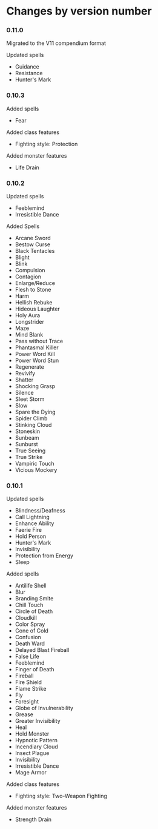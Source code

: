 # Changes by version number

### 0.11.0

Migrated to the V11 compendium format

Updated spells

- Guidance
- Resistance
- Hunter's Mark

### 0.10.3

Added spells

- Fear

Added class features

- Fighting style: Protection

Added monster features

- Life Drain

### 0.10.2

Updated spells

- Feeblemind
- Irresistible Dance

Added Spells

- Arcane Sword
- Bestow Curse
- Black Tentacles
- Blight
- Blink
- Compulsion
- Contagion
- Enlarge/Reduce
- Flesh to Stone
- Harm
- Hellish Rebuke
- Hideous Laughter
- Holy Aura
- Longstrider
- Maze
- Mind Blank
- Pass without Trace
- Phantasmal Killer
- Power Word Kill
- Power Word Stun
- Regenerate
- Revivify
- Shatter
- Shocking Grasp
- Silence
- Sleet Storm
- Slow
- Spare the Dying
- Spider Climb
- Stinking Cloud
- Stoneskin
- Sunbeam
- Sunburst
- True Seeing
- True Strike
- Vampiric Touch
- Vicious Mockery

### 0.10.1

Updated spells

- Blindness/Deafness
- Call Lightning
- Enhance Ability
- Faerie Fire
- Hold Person
- Hunter's Mark
- Invisibility
- Protection from Energy
- Sleep

Added spells

- Antilife Shell
- Blur
- Branding Smite
- Chill Touch
- Circle of Death
- Cloudkill
- Color Spray
- Cone of Cold
- Confusion
- Death Ward
- Delayed Blast Fireball
- False Life
- Feeblemind
- Finger of Death
- Fireball
- Fire Shield
- Flame Strike
- Fly
- Foresight
- Globe of Invulnerability
- Grease
- Greater Invisibility
- Heal
- Hold Monster
- Hypnotic Pattern
- Incendiary Cloud
- Insect Plague
- Invisibility
- Irresistible Dance
- Mage Armor

Added class features

- Fighting style: Two-Weapon Fighting

Added monster features

- Strength Drain
